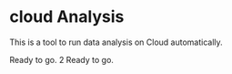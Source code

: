 # cloud Analysis
This is a tool to run data analysis on Cloud automatically.

Ready to go.
2 Ready to go.
